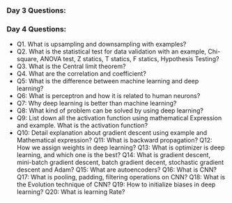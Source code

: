 ### Day 3 Questions:



### Day 4 Questions:
- Q1. What is upsampling and downsampling with examples?
- Q2. What is the statistical test for data validation with an example, Chi-square, ANOVA test, Z statics, T statics, F statics, Hypothesis Testing?
- Q3. What is the Central limit theorem?
- Q4. What are the correlation and coefficient?
- Q5: What is the difference between machine learning and deep learning?
- Q6: What is perceptron and how it is related to human neurons?
- Q7: Why deep learning is better than machine learning?
- Q8: What kind of problem can be solved by using deep learning?
- Q9: List down all the activation function using mathematical Expression and example. What is the activation function?
- Q10: Detail explanation about gradient descent using example and Mathematical expression?
Q11: What is backward propagation?
Q12: How we assign weights in deep learning?
Q13: What is optimizer is deep learning, and which one is the best?
Q14: What is gradient descent, mini-batch gradient descent, batch gradient decent, stochastic gradient descent and Adam?
Q15: What are autoencoders?
Q16: What is CNN?
Q17: What is pooling, padding, filtering operations on CNN?
Q18: What is the Evolution technique of CNN?
Q19: How to initialize biases in deep learning?
Q20: What is learning Rate?
